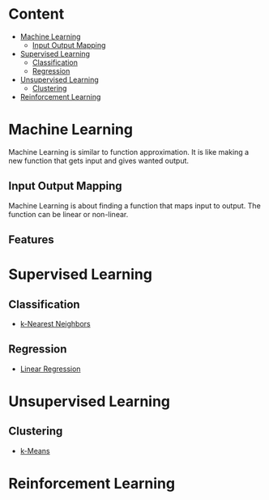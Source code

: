 # Content
- [Machine Learning](#machine-learning)
  - [Input Output Mapping](#input-output-mapping)
- [Supervised Learning](#supervised-learning)
  - [Classification](#classification)
  - [Regression](#regression)
- [Unsupervised Learning](#unsupervised-learning)
  - [Clustering](#clustering)
- [Reinforcement Learning](#reinforcement-learning)

# Machine Learning

Machine Learning is similar to function approximation.
It is like making a new function that gets input and gives wanted output.

## Input Output Mapping

Machine Learning is about finding a function that maps input to output.
The function can be linear or non-linear.

## Features

# Supervised Learning
## Classification
- [k-Nearest Neighbors](KNN.py)
## Regression
- [Linear Regression](LinearRegression.ipynb)

# Unsupervised Learning
## Clustering
- [k-Means](KMeans.py)

# Reinforcement Learning
